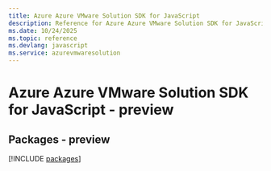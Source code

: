 ```yaml
---
title: Azure Azure VMware Solution SDK for JavaScript
description: Reference for Azure Azure VMware Solution SDK for JavaScript
ms.date: 10/24/2025
ms.topic: reference
ms.devlang: javascript
ms.service: azurevmwaresolution
---
```

# Azure Azure VMware Solution SDK for JavaScript - preview
## Packages - preview
[!INCLUDE [packages](azure-vmware-solution-index.md)]